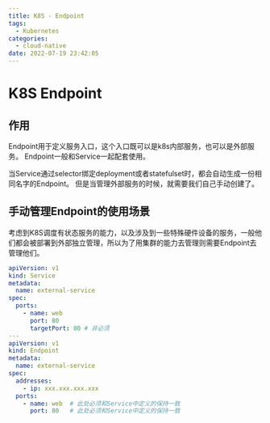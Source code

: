 ```yaml
---
title: K8S - Endpoint
tags:
  - Kubernetes
categories:
  - cloud-native
date: 2022-07-19 23:42:05
---
```


# K8S Endpoint

## 作用

Endpoint用于定义服务入口，这个入口既可以是k8s内部服务，也可以是外部服务。
Endpoint一般和Service一起配套使用。

当Service通过selector绑定deployment或者statefulset时，都会自动生成一份相同名字的Endpoint。
但是当管理外部服务的时候，就需要我们自己手动创建了。

## 手动管理Endpoint的使用场景

考虑到K8S调度有状态服务的能力，以及涉及到一些特殊硬件设备的服务，一般他们都会被部署到外部独立管理，所以为了用集群的能力去管理则需要Endpoint去管理他们。

```yaml
apiVersion: v1
kind: Service
metadata:
  name: external-service
spec:
  ports:
    - name: web
      port: 80 
      targetPort: 80 # 非必须
---
apiVersion: v1
kind: Endpoint
metadata:
  name: external-service
spec:
  addresses:
    - ip: xxx.xxx.xxx.xxx
  ports:
    - name: web  # 此处必须和Service中定义的保持一致
      port: 80   # 此处必须和Service中定义的保持一致
```
